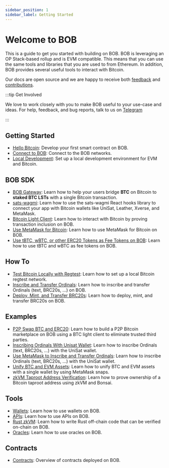 ```yaml
---
sidebar_position: 1
sidebar_label: Getting Started
---
```


# Welcome to BOB

This is a guide to get you started with building on BOB. BOB is leveraging an OP Stack-based rollup and is EVM compatible. This means that you can use the same tools and libraries that you are used to from Ethereum. In addition, BOB provides several useful tools to interact with Bitcoin.

Our docs are open source and we are happy to receive both [feedback](https://forms.gle/etYqChR3aahUFuEZ9) and [contributions](https://github.com/bob-collective/bob/tree/master/docs).

:::tip Get Involved

We love to work closely with you to make BOB useful to your use-case and ideas. For help, feedback, and bug reports, talk to us on [Telegram](https://t.me/+CyIcLW2nfaFlNDc1)

:::

## Getting Started

- [Hello Bitcoin](helloworld): Develop your first smart contract on BOB.
- [Connect to BOB](networks): Connect to the BOB networks.
- [Local Development](local-development): Set up a local development environment for EVM and Bitcoin.

## BOB SDK

- [BOB Gateway](/docs/build/bob-sdk/gateway/): Learn how to help your users bridge **BTC** on Bitcoin to **staked BTC LSTs** with a single Bitcoin transaction.
- [sats-wagmi](/docs/build/bob-sdk/sats-wagmi): Learn how to use the sats-wagmi React hooks library to connect your app with Bitcoin wallets like UniSat, Leather, Xverse, and MetaMask.
- [Bitcoin Light Client](/docs/build/bob-sdk/relay): Learn how to interact with Bitcoin by proving transaction inclusion on BOB.
- [Use MetaMask for Bitcoin](/docs/build/bob-sdk/metamask-snap): Learn how to use MetaMask for Bitcoin on BOB.
- [Use tBTC, wBTC, or other ERC20 Tokens as Fee Tokens on BOB](/docs/build/bob-sdk/bridged-btc-gas-fee): Learn how to use tBTC and wBTC as fee tokens on BOB.

## How To

- [Test Bitcoin Locally with Regtest](/docs/build/how-to/bitcoin-testing): Learn how to set up a local Bitcoin regtest network.
- [Inscribe and Transfer Ordinals](/docs/build/how-to/ordinals): Learn how to inscribe and transfer Ordinals (text, BRC20s, ...) on BOB.
- [Deploy, Mint, and Transfer BRC20s](/docs/build/how-to/brc-20): Learn how to deploy, mint, and transfer BRC20s on BOB.

## Examples

- [P2P Swap BTC and ERC20](/docs/build/examples/btc-swap/): Learn how to build a P2P Bitcoin marketplace on BOB using a BTC light client to eliminate trusted third parties.
- [Inscribing Ordinals With Unisat Wallet](/docs/build/examples/brc20-octopus/): Learn how to inscribe Ordinals (text, BRC20s, ...) with the UniSat wallet.
- [Use MetaMask to Inscribe and Transfer Ordinals](/docs/build/examples/metamask-ordinals/): Learn how to inscribe Ordinals (text, BRC20s, ...) with the UniSat wallet.
- [Unify BTC and EVM Assets](/docs/build/examples/unified-assets-tracker/): Learn how to unify BTC and EVM assets with a single wallet by using MetaMask snaps.
- [zkVM Taproot Address Verification](/docs/build/examples/zkvm-taproot/): Learn how to prove ownership of a Bitcoin taproot address using zkVM and Bonsai.

## Tools

- [Wallets](/docs/build/tools/wallets): Learn how to use wallets on BOB.
- [APIs](/docs/build/tools/api): Learn how to use APIs on BOB.
- [Rust zkVM](/docs/build/tools/rust-zkvm): Learn how to write Rust off-chain code that can be verified on-chain on BOB.
- [Oracles](/docs/build/tools/oracles): Learn how to use oracles on BOB.

## Contracts

- [Contracts](/docs/build/contracts): Overview of contracts deployed on BOB.
